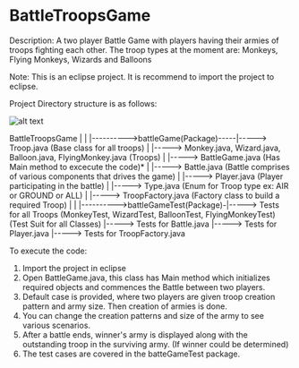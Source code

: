 # BattleTroopsGame

Description: A two player Battle Game with players having their armies of troops fighting each other.
The troop types at the moment are: Monkeys, Flying Monkeys, Wizards and Balloons

Note: This is an eclipse project. It is recommend to import the project to eclipse.

Project Directory structure is as follows:

![alt text](https://ibb.co/ZdvRghn)

   BattleTroopsGame
                |
                |
                |---------->battleGame(Package)-----|-----> Troop.java (Base class for all troops)
                |                                   |-----> Monkey.java, Wizard.java, Balloon.java, FlyingMonkey.java (Troops)
                |                                   |-----> BattleGame.java (Has Main method to excecute the code)*
                |                                   |-----> Battle.java (Battle comprises of various components that drives the game)
                |                                   |-----> Player.java (Player participating in the battle)
                |                                   |-----> Type.java (Enum for Troop type ex: AIR or GROUND or ALL)
                |                                   |-----> TroopFactory.java (Factory class to build a required Troop)
                |
                |
                |---------->battleGameTest(Package)-|-----> Tests for all Troops (MonkeyTest, WizardTest, BalloonTest, FlyingMonkeyTest)
                     (Test Suit for all Classes)    |-----> Tests for Battle.java
                                                    |-----> Tests for Player.java
                                                    |-----> Tests for TroopFactory.java
                                                    
                                                    
 To execute the code:
 1. Import the project in eclipse
 2. Open BattleGame.java, this class has Main method which initializes required objects and commences the Battle between two players.
 3. Default case is provided, where two players are given troop creation pattern and army size. Then creation of armies is done.
 4. You can change the creation patterns and size of the army to see various scenarios. 
 5. After a battle ends, winner's army is displayed along with the outstanding troop in the surviving army. (If winner could be determined)
 6. The test cases are covered in the batteGameTest package.
 
